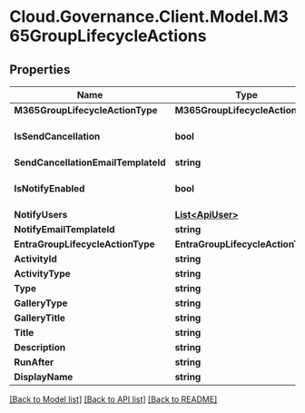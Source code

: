 # Cloud.Governance.Client.Model.M365GroupLifecycleActions
## Properties

Name | Type | Description | Notes
------------ | ------------- | ------------- | -------------
**M365GroupLifecycleActionType** | **M365GroupLifecycleActionType** |  | [optional] 
**IsSendCancellation** | **bool** |  | [optional] [default to false]
**SendCancellationEmailTemplateId** | **string** |  | [optional] 
**IsNotifyEnabled** | **bool** |  | [optional] [default to false]
**NotifyUsers** | [**List&lt;ApiUser&gt;**](ApiUser.md) |  | [optional] 
**NotifyEmailTemplateId** | **string** |  | [optional] 
**EntraGroupLifecycleActionType** | **EntraGroupLifecycleActionType** |  | [optional] 
**ActivityId** | **string** |  | [optional] 
**ActivityType** | **string** |  | [optional] 
**Type** | **string** |  | [optional] 
**GalleryType** | **string** |  | [optional] 
**GalleryTitle** | **string** |  | [optional] 
**Title** | **string** |  | [optional] 
**Description** | **string** |  | [optional] 
**RunAfter** | **string** |  | [optional] 
**DisplayName** | **string** |  | [optional] 

[[Back to Model list]](../README.md#documentation-for-models) [[Back to API list]](../README.md#documentation-for-api-endpoints) [[Back to README]](../README.md)

